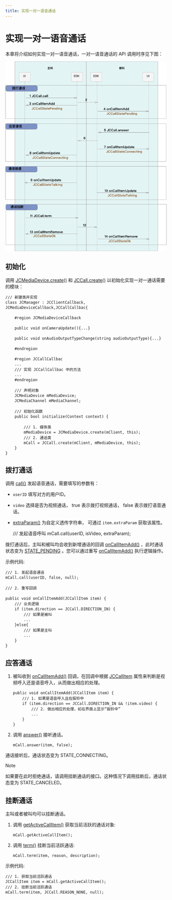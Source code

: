 ```yaml
---
title: 实现一对一语音通话
---
```

# 实现一对一语音通话

本章将介绍如何实现一对一语音通话，一对一语音通话的 API 调用时序见下图：

![../../../../\_images/1-1workflowWindows.png](../../../../_images/1-1workflowWindows.png)



## 初始化

调用
[JCMediaDevice.create()](https://developer.juphoon.com/portal/reference/V2.1/windows/html/cb59bc27-6528-9dbf-c996-de857096f847.htm)
和
[JCCall.create()](https://developer.juphoon.com/portal/reference/V2.1/windows/html/eef10110-a3f7-b505-26fa-4b9ec1e2b998.htm)
以初始化实现一对一通话需要的模块：





    /// 新建类并实现
    class JCManager : JCClientCallback, JCMediaDeviceCallback,JCCallCallbac{
    
        #region JCMediaDeviceCallback
    
        public void onCameraUpdate(){...}
    
        public void onAudioOutputTypeChange(string audioOutputType){...}
    
        #endregion
    
        #region JCCallCallbac
        ...
        /// 实现 JCCallCallbac 中的方法
        ...
        #endregion
    
        /// 声明对象
        JCMediaDevice mMediaDevice;
        JCMediaChannel mMediaChannel;
    
        /// 初始化函数
        public bool initialize(Context context) {
    
            /// 1. 媒体类
            mMediaDevice = JCMediaDevice.create(mClient, this);
            /// 2. 通话类
            mCall = JCCall.create(mClient, mMediaDevice, this);
        }
    }









## 拨打通话

调用
[call()](https://developer.juphoon.com/portal/reference/V2.1/windows/html/613adf03-d597-8221-86d5-0056c1b4d2a0.htm)
发起语音通话，需要填写的参数有：

  - `userID` 填写对方的用户ID。

  - `video` 选择是否为视频通话， true 表示拨打视频通话， false 表示拨打语音通话。

  - [extraParam()](https://developer.juphoon.com/portal/reference/V2.1/windows/html/e0226cbc-1ca1-ef9c-5e8e-d3dc853d618d.htm)
    为自定义透传字符串， 可通过 `item.extraParam` 获取该属性。





    /// 发起语音呼叫
    mCall.call(userID, isVideo, extraParam);





拨打通话后，主叫和被叫均会收到新增通话的回调
[onCallItemAdd()](https://developer.juphoon.com/portal/reference/V2.1/windows/html/5e605b62-c8dc-4dde-2480-8fdcbbfc2f48.htm)
，此时通话状态变为
[STATE\_PENDING](https://developer.juphoon.com/portal/reference/V2.1/windows/html/2134e734-614d-4a19-f411-5fe1a81d3ccd.htm)
。您可以通过重写
[onCallItemAdd()](https://developer.juphoon.com/portal/reference/V2.1/windows/html/5e605b62-c8dc-4dde-2480-8fdcbbfc2f48.htm)
执行逻辑操作。

示例代码:





    /// 1. 发起语音通话
    mCall.call(userID, false, null);
    
    /// 2. 重写回调
    
    public void onCallItemAdd(JCCallItem item) {
        /// 业务逻辑
        if (item.direction == JCCall.DIRECTION_IN) {
            /// 如果是被叫
            ...
        }else{
            /// 如果是主叫
            ...
        }
    }









## 应答通话

1.  被叫收到
    [onCallItemAdd()](https://developer.juphoon.com/portal/reference/V2.1/windows/html/5e605b62-c8dc-4dde-2480-8fdcbbfc2f48.htm)
    回调，在回调中根据
    [JCCallItem](https://developer.juphoon.com/portal/reference/V2.1/windows/html/0267696e-79ee-8d46-c086-3c071a2b2b3a.htm)
    属性来判断是视频呼入还是语音呼入，从而做出相应的处理。
    
    
    
    
    
        public void onCallItemAdd(JCCallItem item) {
            /// 1. 如果是语音呼入且在振铃中
            if (item.direction == JCCall.DIRECTION_IN && !item.video) {
                /// 2. 做出相应的处理，如在界面上显示“振铃中”
                ...
            }
        }
    
    
    
    

2.  调用
    [answer()](https://developer.juphoon.com/portal/reference/V2.1/windows/html/7211e914-c311-4457-4b0e-bc4ef46c7733.htm)
    接听通话。
    
    
    
    
    
        mCall.answer(item, false);
    
    
    
    

通话接听后，通话状态变为 STATE\_CONNECTING。



Note

如果要在此时拒绝通话，请调用挂断通话的接口。这种情况下调用挂断后，通话状态变为 STATE\_CANCELED。







## 挂断通话

主叫或者被叫均可以挂断通话。

1.  调用
    [getActiveCallItem()](https://developer.juphoon.com/portal/reference/V2.1/windows/html/6df31ff9-272f-c7cc-1da6-2755c5aad5e0.htm)
    获取当前活跃的通话对象:
    
    
    
    
    
        mCall.getActiveCallItem();
    
    
    
    

2.  调用
    [term()](https://developer.juphoon.com/portal/reference/V2.1/windows/html/70758778-1450-172d-8684-3dd2818f2a84.htm)
    挂断当前活跃通话:
    
    
    
    
    
        mCall.term(item, reason, description);
    
    
    
    

示例代码:





    /// 1. 获取当前活跃通话
    JCCallItem item = mCall.getActiveCallItem();
    /// 2. 挂断当前活跃通话
    mCall.term(item, JCCall.REASON_NONE, null);


















